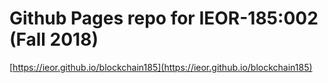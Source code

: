 # Github Pages repo for IEOR-185:002 (Fall 2018)

[https://ieor.github.io/blockchain185](https://ieor.github.io/blockchain185)
